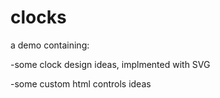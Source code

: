 # clocks

a demo containing:

-some clock design ideas, implmented with SVG

-some custom html controls ideas

